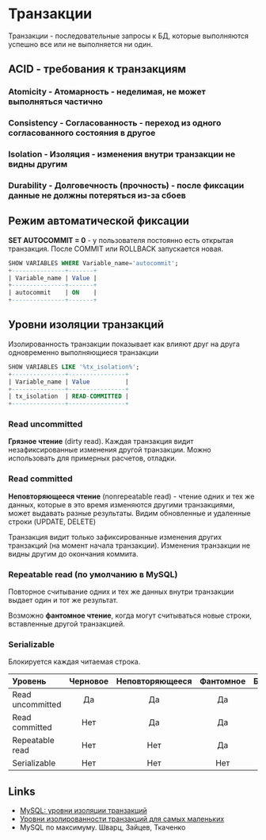 # Транзакции

Транзакции - последовательные запросы к БД, которые выполняются успешно все или не выполняется ни один.

## ACID - требования к транзакциям

### Atomicity - Атомарность - неделимая, не может выполняться частично

### Consistency - Согласованность - переход из одного согласованного состояния в другое

### Isolation - Изоляция - изменения внутри транзакции не видны другим

### Durability - Долговечность (прочность) - после фиксации данные не должны потеряться из-за сбоев

## Режим автоматической фиксации 

**SET AUTOCOMMIT = 0** - у пользователя постоянно есть открытая транзакция. После COMMIT или ROLLBACK запускается новая. 

```sql
SHOW VARIABLES WHERE Variable_name='autocommit';
+---------------+-------+
| Variable_name | Value |
+---------------+-------+
| autocommit    | ON    |
+---------------+-------+
```

## Уровни изоляции транзакций

Изолированность транзакции показывает как влияют друг на друга одновременно выполняющиеся транзакции

```sql
SHOW VARIABLES LIKE '%tx_isolation%';
+---------------+----------------+
| Variable_name | Value          |
+---------------+----------------+
| tx_isolation  | READ-COMMITTED |
+---------------+----------------+
```

### Read uncommitted

**Грязное чтение** (dirty read). Каждая транзакция видит незафиксированные изменения другой транзакции. Можно использовать для примерных расчетов, отладки.

### Read committed

**Неповторяющееся чтение** (nonrepeatable read) - чтение одних и тех же данных, которые в это время изменяются другими транзакциями, может выдавать разные результаты. Видим обновленные и удаленные строки (UPDATE, DELETE)

Транзакция видит только зафиксированные изменения других транзакций (на момент начала транзакции). Изменения транзакции не видны другим до окончания коммита.

### Repeatable read (по умолчанию в MySQL)

Повторное считывание одних и тех же данных внутри транзакции выдает один и тот же результат.

Возможно **фантомное чтение**, когда могут считываться новые строки, вставленные другой транзакцией.  

### Serializable

Блокируется каждая читаемая строка.


| Уровень          | Черновое | Неповторяющееся | Фантомное | Блокировка |
|:-----------------|:--------:|:---------------:|:---------:|:----------:|
| Read uncommitted | Да       | Да              | Да        | Нет        |
| Read committed   | Нет      | Да              | Да        | Нет        |
| Repeatable read  | Нет      | Нет             | Да        | Нет        |
| Serializable     | Нет      | Нет             | Нет       | Да         |


## Links

* [MySQL: уровни изоляции транзакций](https://habr.com/ru/post/135217/)
* [Уровни изолированности транзакций для самых маленьких](https://habr.com/ru/post/469415/)
* MySQL по максимуму. Шварц, Зайцев, Ткаченко